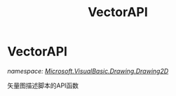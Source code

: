 ﻿---
title: VectorAPI
---

# VectorAPI
_namespace: [Microsoft.VisualBasic.Drawing.Drawing2D](N-Microsoft.VisualBasic.Drawing.Drawing2D.html)_

矢量图描述脚本的API函数





